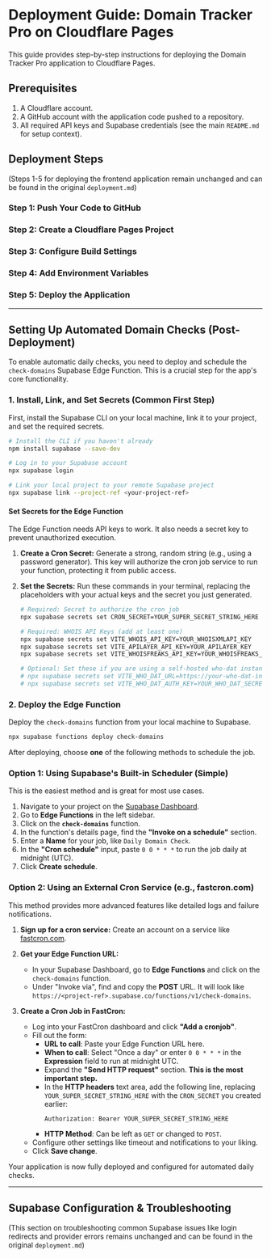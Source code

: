 # Deployment Guide: Domain Tracker Pro on Cloudflare Pages

This guide provides step-by-step instructions for deploying the Domain Tracker Pro application to Cloudflare Pages.

## Prerequisites

1.  A Cloudflare account.
2.  A GitHub account with the application code pushed to a repository.
3.  All required API keys and Supabase credentials (see the main `README.md` for setup context).

## Deployment Steps

(Steps 1-5 for deploying the frontend application remain unchanged and can be found in the original `deployment.md`)

### Step 1: Push Your Code to GitHub
### Step 2: Create a Cloudflare Pages Project
### Step 3: Configure Build Settings
### Step 4: Add Environment Variables
### Step 5: Deploy the Application

---

## Setting Up Automated Domain Checks (Post-Deployment)

To enable automatic daily checks, you need to deploy and schedule the `check-domains` Supabase Edge Function. This is a crucial step for the app's core functionality.

### 1. Install, Link, and Set Secrets (Common First Step)

First, install the Supabase CLI on your local machine, link it to your project, and set the required secrets.

```bash
# Install the CLI if you haven't already
npm install supabase --save-dev

# Log in to your Supabase account
npx supabase login

# Link your local project to your remote Supabase project
npx supabase link --project-ref <your-project-ref>
```

#### Set Secrets for the Edge Function
The Edge Function needs API keys to work. It also needs a secret key to prevent unauthorized execution.

1.  **Create a Cron Secret:** Generate a strong, random string (e.g., using a password generator). This key will authorize the cron job service to run your function, protecting it from public access.

2.  **Set the Secrets:** Run these commands in your terminal, replacing the placeholders with your actual keys and the secret you just generated.

    ```bash
    # Required: Secret to authorize the cron job
    npx supabase secrets set CRON_SECRET=YOUR_SUPER_SECRET_STRING_HERE

    # Required: WHOIS API Keys (add at least one)
    npx supabase secrets set VITE_WHOIS_API_KEY=YOUR_WHOISXMLAPI_KEY
    npx supabase secrets set VITE_APILAYER_API_KEY=YOUR_APILAYER_KEY
    npx supabase secrets set VITE_WHOISFREAKS_API_KEY=YOUR_WHOISFREAKS_KEY

    # Optional: Set these if you are using a self-hosted who-dat instance
    # npx supabase secrets set VITE_WHO_DAT_URL=https://your-who-dat-instance.vercel.app
    # npx supabase secrets set VITE_WHO_DAT_AUTH_KEY=YOUR_WHO_DAT_SECRET_KEY
    ```

### 2. Deploy the Edge Function

Deploy the `check-domains` function from your local machine to Supabase.

```bash
npx supabase functions deploy check-domains
```

After deploying, choose **one** of the following methods to schedule the job.

### Option 1: Using Supabase's Built-in Scheduler (Simple)

This is the easiest method and is great for most use cases.

1.  Navigate to your project on the [Supabase Dashboard](https://app.supabase.com).
2.  Go to **Edge Functions** in the left sidebar.
3.  Click on the **`check-domains`** function.
4.  In the function's details page, find the **"Invoke on a schedule"** section.
5.  Enter a **Name** for your job, like `Daily Domain Check`.
6.  In the **"Cron schedule"** input, paste `0 0 * * *` to run the job daily at midnight (UTC).
7.  Click **Create schedule**.

### Option 2: Using an External Cron Service (e.g., fastcron.com)

This method provides more advanced features like detailed logs and failure notifications.

1.  **Sign up for a cron service:** Create an account on a service like [fastcron.com](https://fastcron.com/).

2.  **Get your Edge Function URL:**
    *   In your Supabase Dashboard, go to **Edge Functions** and click on the `check-domains` function.
    *   Under "Invoke via", find and copy the **POST** URL. It will look like `https://<project-ref>.supabase.co/functions/v1/check-domains`.

3.  **Create a Cron Job in FastCron:**
    *   Log into your FastCron dashboard and click **"Add a cronjob"**.
    *   Fill out the form:
        *   **URL to call**: Paste your Edge Function URL here.
        *   **When to call**: Select "Once a day" or enter `0 0 * * *` in the **Expression** field to run at midnight UTC.
        *   Expand the **"Send HTTP request"** section. **This is the most important step.**
        *   In the **HTTP headers** text area, add the following line, replacing `YOUR_SUPER_SECRET_STRING_HERE` with the `CRON_SECRET` you created earlier:
            ```
            Authorization: Bearer YOUR_SUPER_SECRET_STRING_HERE
            ```
        *   **HTTP Method**: Can be left as `GET` or changed to `POST`.
    *   Configure other settings like timeout and notifications to your liking.
    *   Click **Save change**.

Your application is now fully deployed and configured for automated daily checks.

---

## Supabase Configuration & Troubleshooting

(This section on troubleshooting common Supabase issues like login redirects and provider errors remains unchanged and can be found in the original `deployment.md`)
